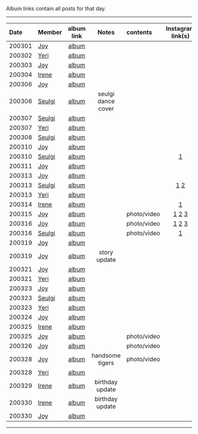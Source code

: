 Album links contain all posts for that day.

***

Date   | Member         | album link                            | Notes                 | contents      | Instagram link(s) |
|:-    |:-              |:-:                                    |:-:                    |:-             |:-:                |
200301 | [Joy][jy]      | [album](https://imgur.com/a/Q5fvkCc)  |                       |               |  |
200302 | [Yeri][yr]     | [album](https://imgur.com/a/O8sSOnI)  |                       |               |  |
200303 | [Joy][jy]      | [album](https://imgur.com/a/bBqq8Uc)  |                       |               |  |
200304 | [Irene][ir]    | [album](https://imgur.com/a/wCMWOdL)  |                       |               |  |
200306 | [Joy][jy]      | [album](https://imgur.com/a/htY1DbH)  |                       |               |  |
200306 | [Seulgi][ks]   | [album](https://imgur.com/a/yfSiOiE)  | seulgi dance cover    |               |  |
200307 | [Seulgi][ks]   | [album](https://imgur.com/a/5lko3Jg)  |                       |               |  |
200307 | [Yeri][yr]     | [album](https://imgur.com/a/YKfVadQ)  |                       |               |  |
200308 | [Seulgi][ks]   | [album](https://imgur.com/a/HBBeDQa)  |                       |               |  |
200310 | [Joy][jy]      | [album](https://imgur.com/a/i9nLcAU)  |                       |               |  |
200310 | [Seulgi][ks]   | [album](https://imgur.com/a/6Ekkk7g)  |                       |               | [1](https://www.instagram.com/p/B9jUgzXpwfK/) |
200311 | [Joy][jy]      | [album](https://imgur.com/a/03Y0Egd)  |                       |               |  |
200313 | [Joy][jy]      | [album](https://imgur.com/a/m4WHCJj)  |                       |               |  |
200313 | [Seulgi][ks]   | [album](https://imgur.com/a/mTu1rkV)  |                       |               | [1](https://www.instagram.com/p/B9qm-9dJNar/) [2](https://www.instagram.com/p/B9qngO_JoqT/) |
200313 | [Yeri][yr]     | [album](https://imgur.com/a/pgQzi1x)  |                       |               |  |
200314 | [Irene][ir]    | [album](https://imgur.com/a/oxYS4tU)  |                       |               | [1](https://www.instagram.com/p/B9tZObag0cg/) |
200315 | [Joy][jy]      | [album](https://imgur.com/a/8MNHIvS)  |                       | photo/video   | [1](http://www.instagram.com/p/B9vnffKhufK) [2](http://www.instagram.com/p/B9vnrxsBCFj) [3](http://www.instagram.com/p/B9vnzLEh3Aw) |
200316 | [Joy][jy]      | [album](https://imgur.com/a/MUJ42mN)  |                       | photo/video   | [1](https://www.instagram.com/p/B9ys_9Mhuyb/) [2](https://www.instagram.com/p/B9yshedhBiV/) [3](https://www.instagram.com/p/B9ysSKLhqVe/) |
200316 | [Seulgi][ks]   | [album](https://imgur.com/a/eEDA0lm)  |                       | photo/video   | [1](https://www.instagram.com/p/B9yrO36JYni/) |
200319 | [Joy][jy]      | [album](https://imgur.com/a/bUCJ8L5)  |                       |               |  |
200319 | [Joy][jy]      | [album](https://imgur.com/a/eC02Fxx)  | story update          |               |  |
200321 | [Joy][jy]      | [album](https://imgur.com/a/T1drNp9)  |                       |               |  |
200321 | [Yeri][yr]     | [album](https://imgur.com/a/CrlNJ5S)  |                       |               |  |
200323 | [Joy][jy]      | [album](https://imgur.com/a/3Kt1C21)  |                       |               |  |
200323 | [Seulgi][ks]   | [album](https://imgur.com/a/LE6pqK5)  |                       |               |  |
200323 | [Yeri][yr]     | [album](https://imgur.com/a/CrlNJ5S)  |                       |               |  |
200324 | [Joy][jy]      | [album](https://imgur.com/a/hNjT813)  |                       |               |  |
200325 | [Irene][ir]    | [album](https://imgur.com/a/q6TRigX)  |                       |               |  |
200325 | [Joy][jy]      | [album](https://imgur.com/a/02sLPNH)  |                       | photo/video   |  |
200326 | [Joy][jy]      | [album](https://imgur.com/a/UYagQy4)  |                       | photo/video   |  |
200328 | [Joy][jy]      | [album](https://imgur.com/a/LBeR9i4)  | handsome tigers       | photo/video   |  |
200328 | [Yeri][yr]     | [album](https://imgur.com/a/NxiWZjI)  |                       |               |  |
200329 | [Irene][ir]    | [album](https://imgur.com/a/q6TRigX)  | birthday update       |               |  |
200330 | [Irene][ir]    | [album](https://imgur.com/a/nkX7JRm)  | birthday update       |               |  |
200330 | [Joy][jy]      | [album](https://imgur.com/a/JWKotXK)  |                       |               |  |

***

[jy]:https://www.instagram.com/_imyour_joy/
[yr]:https://www.instagram.com/yerimiese/
[ks]:https://www.instagram.com/hi_sseulgi/
[wd]:https://www.instagram.com/todayis_wendy/
[ir]:https://www.instagram.com/renebaebae/